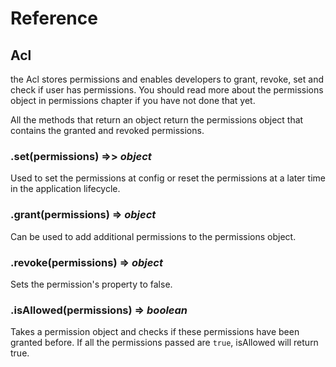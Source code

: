# Reference

## Acl

the Acl stores permissions and enables developers to grant, revoke, set and check if
user has permissions. You should read more about the permissions object in
permissions chapter if you have not done that yet.

All the methods that return an object return the permissions object that
contains the granted and revoked permissions.

### .set(permissions) ⇒> *object*

Used to set the permissions at config or reset the permissions at a later time
in the application lifecycle.

### .grant(permissions) ⇒ *object*

Can be used to add additional permissions to the permissions object.

### .revoke(permissions) ⇒ *object*

Sets the permission's property to false.

### .isAllowed(permissions) ⇒ *boolean*

Takes a permission object and checks if these permissions have been granted
before. If all the permissions passed are `true`, isAllowed will return true.
